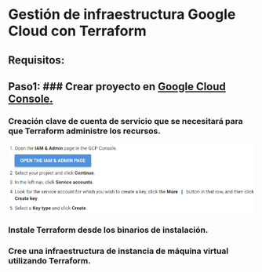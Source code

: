 # Gestión de infraestructura Google Cloud con Terraform
## Requisitos:

## Paso1: ### Crear proyecto en [Google Cloud Console.](https://cloud.google.com)

### Creación clave de cuenta de servicio que se necesitará para que Terraform administre los recursos.
![GCP](/images/gcpserviceaccount.png)

### Instale Terraform desde los binarios de instalación.

### Cree una infraestructura de instancia de máquina virtual utilizando Terraform.
